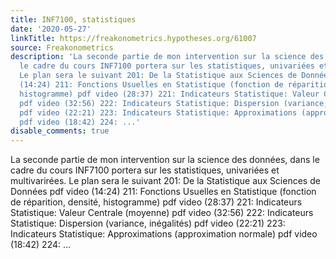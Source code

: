 ```yaml
---
title: INF7100, statistiques
date: '2020-05-27'
linkTitle: https://freakonometrics.hypotheses.org/61007
source: Freakonometrics
description: 'La seconde partie de mon intervention sur la science des données, dans
  le cadre du cours INF7100 portera sur les statistiques, univariées et multivarirées.
  Le plan sera le suivant 201: De la Statistique aux Sciences de Données pdf video
  (14:24) 211: Fonctions Usuelles en Statistique (fonction de réparition, densité,
  histogramme) pdf video (28:37) 221: Indicateurs Statistique: Valeur Centrale (moyenne)
  pdf video (32:56) 222: Indicateurs Statistique: Dispersion (variance, inégalités)
  pdf video (22:21) 223: Indicateurs Statistique: Approximations (approximation normale)
  pdf video (18:42) 224: ...'
disable_comments: true
---
```

La seconde partie de mon intervention sur la science des données, dans le cadre du cours INF7100 portera sur les statistiques, univariées et multivarirées. Le plan sera le suivant 201: De la Statistique aux Sciences de Données pdf video (14:24) 211: Fonctions Usuelles en Statistique (fonction de réparition, densité, histogramme) pdf video (28:37) 221: Indicateurs Statistique: Valeur Centrale (moyenne) pdf video (32:56) 222: Indicateurs Statistique: Dispersion (variance, inégalités) pdf video (22:21) 223: Indicateurs Statistique: Approximations (approximation normale) pdf video (18:42) 224: ...
